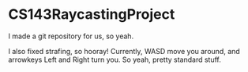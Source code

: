 # CS143RaycastingProject
I made a git repository for us, so yeah.

I also fixed strafing, so hooray! Currently, WASD move you around, and arrowkeys Left and Right turn you. So yeah, pretty standard stuff.
